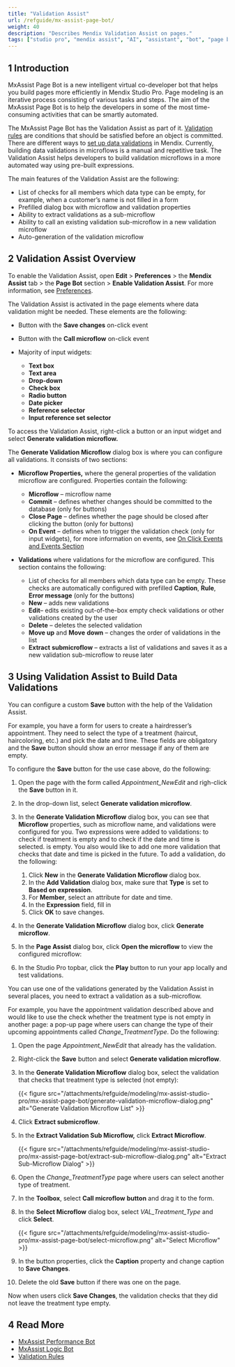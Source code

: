 ```yaml
---
title: "Validation Assist"
url: /refguide/mx-assist-page-bot/
weight: 40
description: "Describes Mendix Validation Assist on pages."
tags: ["studio pro", "mendix assist", "AI", "assistant", "bot", "page bot", "validation bot", "validation"]
---
```


## 1 Introduction 

MxAssist Page Bot is a new intelligent virtual co-developer bot that helps you build pages more efficiently in Mendix Studio Pro. Page modeling is an iterative process consisting of various tasks and steps. The aim of the MxAssist Page Bot is to help the developers in some of the most time-consuming activities that can be smartly automated. 

The MxAssist Page Bot has the Validation Assist as part of it. [Validation rules](https://docs.mendix.com/refguide/validation-rules/) are conditions that should be satisfied before an object is committed. There are different ways to [set up data validations](https://docs.mendix.com/howto/data-models/setting-up-data-validation/) in Mendix. Currently, building data validations in microflows is a manual and repetitive task. The Validation Assist helps developers to build validation microflows in a more automated way using pre-built expressions. 

The main features of the Validation Assist are the following:

* List of checks for all members which data type can be empty, for example, when a customer’s name is not filled in a form  
* Prefilled dialog box with microflow and validation properties
* Ability to extract validations as a sub-microflow 
* Ability to call an existing validation sub-microflow in a new validation microflow
* Auto-generation of the validation microflow 

## 2 Validation Assist Overview

To enable the Validation Assist, open **Edit** > **Preferences** > the **Mendix Assist** tab > the **Page Bot** section > **Enable Validation Assist**. For more information, see [Preferences](/refguide/preferences-dialog/).

The Validation Assist is activated in the page elements where data validation might be needed. These elements are the following:

* Button with the **Save changes** on-click event

* Button with the **Call microflow** on-click event

* Majority of input widgets:

    * **Text box**
    * **Text area**
    * **Drop-down**
    * **Check box**
    * **Radio button**
    * **Date picker**
    * **Reference selector**
    * **Input reference set selector**

To access the Validation Assist, right-click a button or an input widget and select **Generate validation microflow.** 

The **Generate Validation Microflow** dialog box is where you can configure all validations. It consists of two sections:

* **Microflow Properties,** where the general properties of the validation microflow are configured. Properties contain the following:

    * **Microflow** – microflow name
    * **Commit** – defines whether changes should be committed to the database (only for buttons)
    * **Close Page** – defines whether the page should be closed after clicking the button (only for buttons)
    * **On Event** – defines when to trigger the validation check (only for input widgets), for more information on events, see [On Click Events and Events Section](/refguide/on-click-event/)

* **Validations** where validations for the microflow are configured. This section contains the following: 

    * List of checks for all members which data type can be empty. These checks are automatically configured with prefilled **Caption**, **Rule**, **Error message** (only for the buttons)
    * **New** – adds new validations  
    * **Edit**– edits existing out-of-the-box empty check validations or other validations created by the user
    * **Delete** – deletes the selected validation
    * **Move up** and **Move** **down** – changes the order of validations in the list
    * **Extract** **submicroflow** – extracts a list of validations and saves it as a new validation sub-microflow to reuse later

## 3 Using Validation Assist to Build Data Validations

You can configure a custom **Save** button with the help of the Validation Assist. 

For example, you have a form for users to create a hairdresser’s appointment. They need to select the type of a treatment (haircut, haircoloring, etc.) and pick the date and time. These fields are obligatory and the **Save** button should show an error message if any of them are empty. 

To configure the **Save** button for the use case above, do the following:

1. Open the page with the form called *Appointment_NewEdit* and righ-click the **Save** button in it.
2. In the drop-down list, select **Generate validation microflow**.
3. In the **Generate Validation Microflow** dialog box, you can see that **Microflow** properties, such as microflow name, and validations were configured for you. Two expressions were added to validations: to check if treatment is empty and to check if the date and time is selected. is empty. 
    You also would like to add one more validation that checks that date and time is picked in the future. To add a validation, do the following:
    1. Click **New** in the **Generate Validation Microflow** dialog box. 
    2. In the **Add Validation** dialog box, make sure that **Type** is set to **Based on expression**.
    3. For **Member**, select an attribute for date and time.
    4. In the **Expression** field, fill in 
    5. Click **OK** to save changes.

4. In the **Generate Validation Microflow** dialog box, click **Generate microflow**. 
5. In the **Page Assist** dialog box, click **Open the microflow** to view the configured microflow:

6. In the Studio Pro topbar, click the **Play** button to run your app locally and test validations.

You can use one of the validations generated by the Validation Assist in several places, you need to extract a validation as a sub-microflow. 

For example, you have the appointment validation described above and would like to use the check whether the treatment type is not empty in another page: a pop-up page where users can change the type of their upcoming appointments called *Change_TreatmentType*.  Do the following:

1. Open the page *Appointment_NewEdit* that already has the validation. 
2. Right-click the **Save** button and select **Generate validation microflow**.
3. In the **Generate Validation Microflow** dialog box, select the validation that checks that treatment type is selected (not empty): 

    {{< figure src="/attachments/refguide/modeling/mx-assist-studio-pro/mx-assist-page-bot/generate-validation-microflow-dialog.png" alt="Generate Validation Microflow List" >}}

4. Click **Extract submicroflow**.
5. In the **Extract Validation Sub Microflow,** click **Extract Microflow**.

     {{< figure src="/attachments/refguide/modeling/mx-assist-studio-pro/mx-assist-page-bot/extract-sub-microflow-dialog.png" alt="Extract Sub-Microflow Dialog" >}}

6. Open the *Change_TreatmentType* page where users can select another type of treatment. 
7. In the **Toolbox**, select **Call microflow** **button** and drag it to the form. 
8. In the **Select Microflow** dialog box, select *VAL_Treatment_Type* and click **Select**.

     {{< figure src="/attachments/refguide/modeling/mx-assist-studio-pro/mx-assist-page-bot/select-microflow.png" alt="Select Microflow" >}}

9. In the button properties, click the **Caption** property and change caption to **Save Changes**.
10. Delete the old **Save** button if there was one on the page.

Now when users click **Save Changes**, the validation checks that they did not leave the treatment type empty. 

## 4 Read More 

* [MxAssist Performance Bot](/refguide/mx-assist-performance-bot/)
* [MxAssist Logic Bot](/refguide/mx-assist-logic-bot/)
* [Validation Rules](/refguide/validation-rules/)
